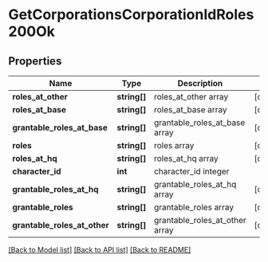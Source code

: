 # GetCorporationsCorporationIdRoles200Ok

## Properties
Name | Type | Description | Notes
------------ | ------------- | ------------- | -------------
**roles_at_other** | **string[]** | roles_at_other array | [optional] 
**roles_at_base** | **string[]** | roles_at_base array | [optional] 
**grantable_roles_at_base** | **string[]** | grantable_roles_at_base array | [optional] 
**roles** | **string[]** | roles array | [optional] 
**roles_at_hq** | **string[]** | roles_at_hq array | [optional] 
**character_id** | **int** | character_id integer | 
**grantable_roles_at_hq** | **string[]** | grantable_roles_at_hq array | [optional] 
**grantable_roles** | **string[]** | grantable_roles array | [optional] 
**grantable_roles_at_other** | **string[]** | grantable_roles_at_other array | [optional] 

[[Back to Model list]](../README.md#documentation-for-models) [[Back to API list]](../README.md#documentation-for-api-endpoints) [[Back to README]](../README.md)


